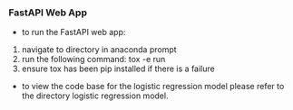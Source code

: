### FastAPI Web App

- to run the FastAPI web app:
1) navigate to directory in anaconda prompt
2) run the following command: tox -e run
3) ensure tox has been pip installed if there is a failure

- to view the code base for the logistic regression model please refer to the directory logistic regression model.